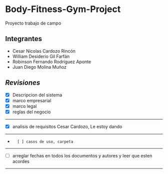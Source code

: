 ﻿# Body-Fitness-Gym-Project
Proyecto trabajo de campo

## Integrantes

* Cesar Nicolas Cardozo Rincón
* William Desiderio Gil Farfán
* Robinson Fernando Rodríguez Aponte
* Juan Diego Molina Muñoz

*Revisiones*
-----------------------------------------------------
-	[x] Descripcion del sistema
-	[x] marco empresarial
-	[x] marco legal 
-	[x] reglas del negocio
-----------------------------------------------------
-	[x] analisis de requisitos Cesar Cardozo, Le estoy dando
-----------------------------------------------------
-       [ ] casos de uso, carpeta
-----------------------------------------------------
-	[ ] arreglar fechas en todos los documentos y autores y leer que esten acordes

---------------------------------------------------------------
